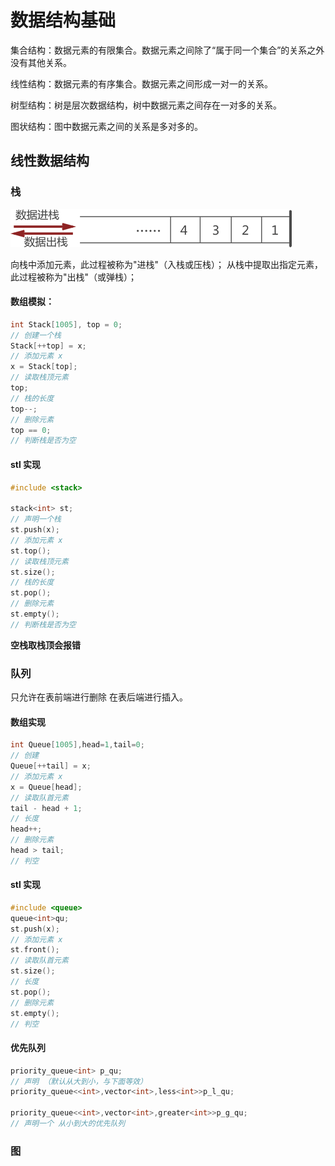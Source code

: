 # 数据结构基础

集合结构：数据元素的有限集合。数据元素之间除了“属于同一个集合”的关系之外没有其他关系。

线性结构：数据元素的有序集合。数据元素之间形成一对一的关系。

树型结构：树是层次数据结构，树中数据元素之间存在一对多的关系。

图状结构：图中数据元素之间的关系是多对多的。

## 线性数据结构

### 栈

![栈存储结构示意图](.\md_img\1I0526392-0.png)

向栈中添加元素，此过程被称为"进栈"（入栈或压栈）；
从栈中提取出指定元素，此过程被称为"出栈"（或弹栈）；

#### 数组模拟：

```cpp
int Stack[1005], top = 0;
// 创建一个栈
Stack[++top] = x;
// 添加元素 x
x = Stack[top];
// 读取栈顶元素
top;
// 栈的长度
top--;
// 删除元素
top == 0;
// 判断栈是否为空
```

#### stl 实现

```cpp
#include <stack>

stack<int> st;
// 声明一个栈
st.push(x);
// 添加元素 x
st.top();
// 读取栈顶元素
st.size();
// 栈的长度
st.pop();
// 删除元素
st.empty();
// 判断栈是否为空
```

**空栈取栈顶会报错**

### 队列

只允许在表前端进行删除 在表后端进行插入。

#### 数组实现

```cpp
int Queue[1005],head=1,tail=0;
// 创建
Queue[++tail] = x;
// 添加元素 x
x = Queue[head];
// 读取队首元素
tail - head + 1;
// 长度
head++;
// 删除元素
head > tail;
// 判空
```

#### stl 实现

```cpp
#include <queue>
queue<int>qu;
st.push(x);
// 添加元素 x
st.front();
// 读取队首元素
st.size();
// 长度
st.pop();
// 删除元素
st.empty();
// 判空
```

#### 优先队列

```cpp
priority_queue<int> p_qu;
// 声明 （默认从大到小，与下面等效）
priority_queue<<int>,vector<int>,less<int>>p_l_qu;

priority_queue<<int>,vector<int>,greater<int>>p_g_qu;
// 声明一个 从小到大的优先队列
```

### 图

